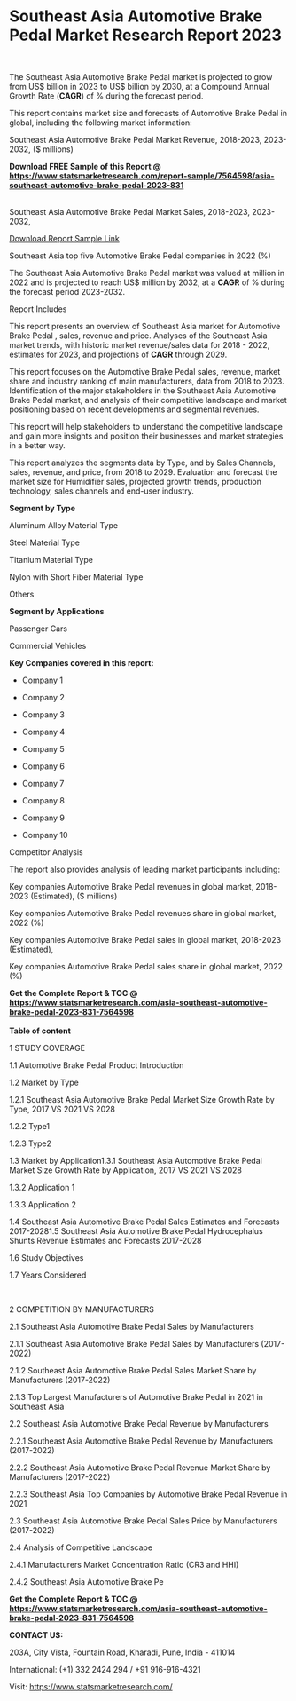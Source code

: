 <h1>Southeast Asia Automotive Brake Pedal Market Research Report 2023</h1><br/><p>The Southeast Asia Automotive Brake Pedal market is projected to grow from US$ billion in 2023 to US$ billion by 2030, at a Compound Annual Growth Rate (<strong>CAGR</strong>) of % during the forecast period.</p><p>
 
 This report contains market size and forecasts of Automotive Brake Pedal in global, including the following market information:</p><p>
 
 Southeast Asia Automotive Brake Pedal Market Revenue, 2018-2023, 2023-2032, ($ millions)</p><div><b>Download FREE Sample of this Report @ <a href="https://www.statsmarketresearch.com/download-free-sample/7564598/asia-southeast-automotive-brake-pedal-2023-831">https://www.statsmarketresearch.com/report-sample/7564598/asia-southeast-automotive-brake-pedal-2023-831</a></b></div><br><p>
 
 Southeast Asia Automotive Brake Pedal Market Sales, 2018-2023, 2023-2032,</p><p><a href="https://www.statsmarketresearch.com/download-free-sample/7564598/asia-southeast-automotive-brake-pedal-2023-831">Download Report Sample Link</a></p><p>
 
 Southeast Asia top five Automotive Brake Pedal companies in 2022 (%)</p><p>
 
 The Southeast Asia Automotive Brake Pedal market was valued at million in 2022 and is projected to reach US$ million by 2032, at a <strong>CAGR</strong> of % during the forecast period 2023-2032.</p><p>
 
 Report Includes</p><p>
 
 This report presents an overview of Southeast Asia market for Automotive Brake Pedal , sales, revenue and price. Analyses of the Southeast Asia market trends, with historic market revenue/sales data for 2018 - 2022, estimates for 2023, and projections of <strong>CAGR</strong> through 2029.</p><p>
 
 This report focuses on the Automotive Brake Pedal sales, revenue, market share and industry ranking of main manufacturers, data from 2018 to 2023. Identification of the major stakeholders in the Southeast Asia Automotive Brake Pedal market, and analysis of their competitive landscape and market positioning based on recent developments and segmental revenues.</p><p>
 
 This report will help stakeholders to understand the competitive landscape and gain more insights and position their businesses and market strategies in a better way.</p><p>
 
 This report analyzes the segments data by Type, and by Sales Channels, sales, revenue, and price, from 2018 to 2029. Evaluation and forecast the market size for Humidifier sales, projected growth trends, production technology, sales channels and end-user industry.</p><p>
 
  <strong>Segment by Type</strong></p><p>
 
 Aluminum Alloy Material Type</p><p>Steel Material Type</p><p>Titanium Material Type</p><p>Nylon with Short Fiber Material Type</p><p>Others</p><p>
 
 <strong> Segment <strong><strong>by Applications</strong></strong></strong></p><p>
 
 Passenger Cars</p><p>Commercial Vehicles</p><p><strong>Key Companies covered in this report:</strong></p><p>
 
 </p><ul><p></p><li>Company 1</li><p></p><li>Company 2</li><p></p><li>Company 3</li><p></p><li>Company 4</li><p></p><li>Company 5</li><p></p><li>Company 6</li><p></p><li>Company 7</li><p></p><li>Company 8</li><p></p><li>Company 9</li><p></p><li>Company 10</li><p></p></ul><p>Competitor Analysis</p><p>
 
 The report also provides analysis of leading market participants including:</p><p>
 
 Key companies Automotive Brake Pedal revenues in global market, 2018-2023 (Estimated), ($ millions)</p><p>
 
 Key companies Automotive Brake Pedal revenues share in global market, 2022 (%)</p><p>
 
 Key companies Automotive Brake Pedal sales in global market, 2018-2023 (Estimated),</p><p>
 
 Key companies Automotive Brake Pedal sales share in global market, 2022 (%)</p><div><b>Get the Complete Report & TOC @ <a href="https://www.statsmarketresearch.com/asia-southeast-automotive-brake-pedal-2023-831-7564598">https://www.statsmarketresearch.com/asia-southeast-automotive-brake-pedal-2023-831-7564598</a></b></div><br><b>Table of content</b><p>1 STUDY COVERAGE<br />
 
 1.1 Automotive Brake Pedal Product Introduction<br />
 
 1.2 Market by Type<br />
 
 1.2.1 Southeast Asia Automotive Brake Pedal Market Size Growth Rate by Type, 2017 VS 2021 VS 2028<br />
 
 1.2.2 Type1<br />
 
 1.2.3 Type2<br />
 
 1.3 Market by Application1.3.1 Southeast Asia Automotive Brake Pedal Market Size Growth Rate by Application, 2017 VS 2021 VS 2028<br />
 
 1.3.2 Application 1<br />
 
 1.3.3 Application 2<br />
 
 1.4 Southeast Asia Automotive Brake Pedal Sales Estimates and Forecasts 2017-20281.5 Southeast Asia Automotive Brake Pedal Hydrocephalus Shunts Revenue Estimates and Forecasts 2017-2028<br />
 
 1.6 Study Objectives<br />
 
 1.7 Years Considered<br />
 
 <br />
 
 2 COMPETITION BY MANUFACTURERS<br />
 
 2.1 Southeast Asia Automotive Brake Pedal Sales by Manufacturers<br />
 
 2.1.1 Southeast Asia Automotive Brake Pedal Sales by Manufacturers (2017-2022)<br />
 
 2.1.2 Southeast Asia Automotive Brake Pedal Sales Market Share by Manufacturers (2017-2022)<br />
 
 2.1.3 Top Largest Manufacturers of Automotive Brake Pedal in 2021 in Southeast Asia<br />
 
 2.2 Southeast Asia Automotive Brake Pedal Revenue by Manufacturers<br />
 
 2.2.1 Southeast Asia Automotive Brake Pedal Revenue by Manufacturers (2017-2022)<br />
 
 2.2.2 Southeast Asia Automotive Brake Pedal Revenue Market Share by Manufacturers (2017-2022)<br />
 
 2.2.3 Southeast Asia Top Companies by Automotive Brake Pedal Revenue in 2021<br />
 
 2.3 Southeast Asia Automotive Brake Pedal Sales Price by Manufacturers (2017-2022)<br />
 
 2.4 Analysis of Competitive Landscape<br />
 
 2.4.1 Manufacturers Market Concentration Ratio (CR3 and HHI)<br />
 
 2.4.2 Southeast Asia Automotive Brake Pe<br><div><b>Get the Complete Report & TOC @ <a href="https://www.statsmarketresearch.com/asia-southeast-automotive-brake-pedal-2023-831-7564598">https://www.statsmarketresearch.com/asia-southeast-automotive-brake-pedal-2023-831-7564598</a></b></div></p>
 
 <b>CONTACT US:</b><br>
 
 203A, City Vista, Fountain Road, Kharadi, Pune, India - 411014 <br>
 
 International: (+1) 332 2424 294 / +91 916-916-4321<br>
 
 Visit: <a href="https://www.statsmarketresearch.com/">https://www.statsmarketresearch.com/</a>
 
 <br>